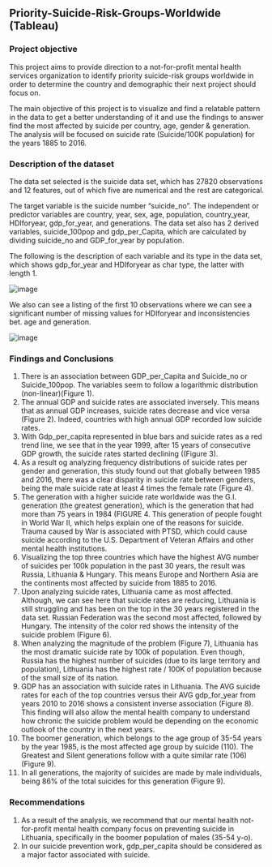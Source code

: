 ## Priority-Suicide-Risk-Groups-Worldwide (Tableau)

### Project objective

This project aims to provide direction to a not-for-profit mental health services organization to identify priority suicide-risk groups worldwide in order to determine the country and demographic their next project should focus on.

The main objective of this project is to visualize and find a relatable pattern in the data to get a better understanding of it and use the findings to answer find the most affected by suicide per country, age, gender & generation. The analysis will be focused on suicide rate (Suicide/100K population) for the years 1885 to 2016.

### Description of the dataset

The data set selected is the suicide data set, which has 27820 observations and 12 features, out of which five are numerical and the rest are categorical.

The target variable is the suicide number “suicide_no”. The independent or predictor variables are country, year, sex, age, population, country_year, HDIforyear, gdp_for_year, and generations. 
The data set also has 2 derived variables, suicide_100pop and gdp_per_Capita, which are calculated by dividing suicide_no and GDP_for_year by population.

The following is the description of each variable and its type in the data set, which shows gdp_for_year and HDIforyear as char type, the latter with length 1.

![image](https://user-images.githubusercontent.com/8260464/139686505-fcbe2434-3009-4d43-9b93-5d48ab2e7ff9.png)

We also can see a listing of the first 10 observations where we can see a significant number of missing values for HDIforyear and inconsistencies bet. age and generation.

![image](https://user-images.githubusercontent.com/8260464/139686551-46e378c5-706d-4743-8766-81ca111b0296.png)

### Findings and Conclusions

1. There is an association between GDP_per_Capita and Suicide_no or Suicide_100pop. The variables seem to follow a logarithmic distribution (non-linear)(Figure 1).
2. The annual GDP and suicide rates are associated inversely. This means that as annual GDP increases, suicide rates decrease and vice versa (Figure 2). Indeed, countries with high annual GDP recorded low suicide rates.
3. With Gdp_per_capita represented in blue bars and suicide rates as a red trend line, we see that in the year 1999, after 15 years of consecutive GDP growth, the suicide rates started declining ((Figure 3).
4. As a result og analyzing frequency distributions of suicide rates per gender and generation, this study found out that globally between 1985 and 2016, there was a clear disparity in suicide rate between genders, being the male suicide rate at least 4 times the female rate (Figure 4).
5. The generation with a higher suicide rate worldwide was the G.I. generation (the greatest generation), which is the generation that had more than 75 years in 1984 (FIGURE 4. This generation of people fought in World War II, which helps explain one of the reasons for suicide. Trauma caused by War is associated with PTSD, which could cause suicide according to the U.S. Department of Veteran Affairs and other mental health institutions.
6. Visualizing the top three countries which have the highest AVG number of suicides per 100k population in the past 30 years, the result was Russia, Lithuania & Hungary. This means Europe and Northern Asia are the continents most affected by suicide from 1885 to 2016.
7. Upon analyzing suicide rates, Lithuania came as most affected. Although, we can see here that suicide rates are reducing, Lithuania is still struggling and has been on the top in the 30 years registered in the data set. Russian Federation was the second most affected, followed by Hungary. The intensity of the color red shows the intensity of the suicide problem (Figure 6).
8. When analyzing the magnitude of the problem (Figure 7), Lithuania has the most dramatic suicide rate by 100k of population. Even though, Russia has the highest number of suicides (due to its large territory and population), Lithuania has the highest rate / 100K of population because of the small size of its nation. 
9. GDP has an association with suicide rates in Lithuania. The AVG suicide rates for each of the top countries versus their AVG gdp_for_year from years 2010 to 2016 shows a consistent inverse association (Figure 8). This finding will also allow the mental health company to understand how chronic the suicide problem would be depending on the economic outlook of the country in the next years.
10. The boomer generation, which belongs to the age group of 35-54 years by the year 1985, is the most affected age group by suicide (110). The Greatest and Silent generations follow with a quite similar rate (106)(Figure 9).
11. In all generations, the majority of suicides are made by male individuals, being 86% of the total suicides for this generation (Figure 9).

### Recommendations

1. As a result of the analysis, we recommend that our mental health not-for-profit mental health company focus on preventing suicide in Lithuania, specifically in the boomer population of males (35-54 y-o).
2. In our suicide prevention work, gdp_per_capita should be considered as a major factor associated with suicide.
